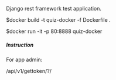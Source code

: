 Django rest framework test application.

<p>$docker build -t quiz-docker -f Dockerfile .</p>
<p>$docker run -it -p 80:8888 quiz-docker </p>

<h5>Instruction</h5>
<p>For app admin:</p>
<p>/api/v1/gettoken/?/</p>
<p></p>
<p></p>
<p></p>
<p></p>
<p></p>
<p></p>
<p></p>
<p></p>
<p></p>
